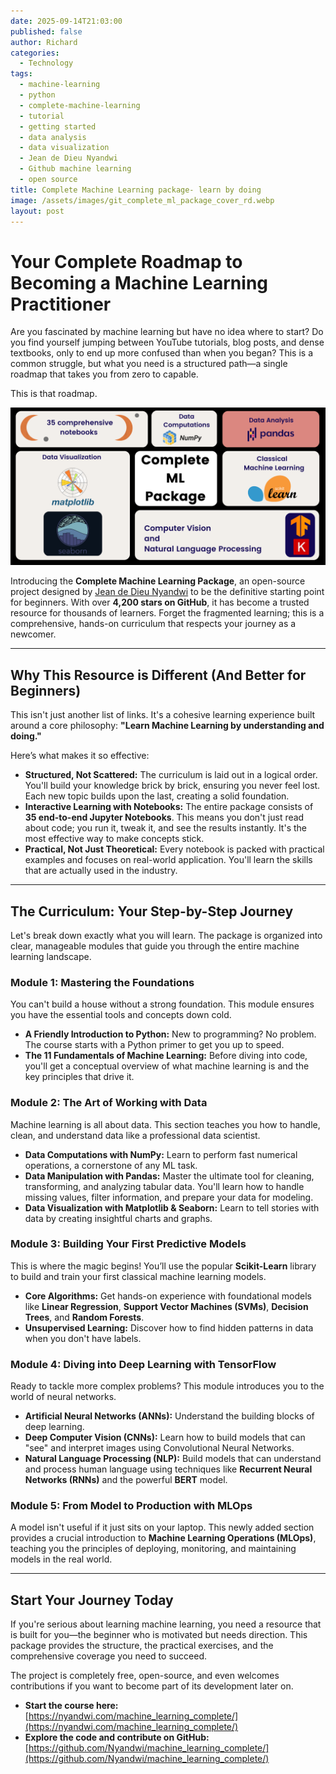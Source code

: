 ```yaml
---
date: 2025-09-14T21:03:00
published: false
author: Richard
categories:
  - Technology
tags:
  - machine-learning
  - python
  - complete-machine-learning
  - tutorial
  - getting started
  - data analysis
  - data visualization
  - Jean de Dieu Nyandwi
  - Github machine learning
  - open source
title: Complete Machine Learning package- learn by doing
image: /assets/images/git_complete_ml_package_cover_rd.webp
layout: post
---
```

# Your Complete Roadmap to Becoming a Machine Learning Practitioner

Are you fascinated by machine learning but have no idea where to start? Do you find yourself jumping between YouTube tutorials, blog posts, and dense textbooks, only to end up more confused than when you began? This is a common struggle, but what you need is a structured path—a single roadmap that takes you from zero to capable.

This is that roadmap.

![Complete Machine learning package cover by Jean de Dieu Nyandwi](/assets/images/git_cover.png "Complete Machine learning package cover by Jean de Dieu Nyandwi")

Introducing the **Complete Machine Learning Package**, an open-source project designed by [Jean de Dieu Nyandwi](https://www.linkedin.com/in/nyandwi/) to be the definitive starting point for beginners. With over **4,200 stars on GitHub**, it has become a trusted resource for thousands of learners. Forget the fragmented learning; this is a comprehensive, hands-on curriculum that respects your journey as a newcomer.

---

## Why This Resource is Different (And Better for Beginners)

This isn't just another list of links. It's a cohesive learning experience built around a core philosophy: **"Learn Machine Learning by understanding and doing."**

Here’s what makes it so effective:

- **Structured, Not Scattered:** The curriculum is laid out in a logical order. You'll build your knowledge brick by brick, ensuring you never feel lost. Each new topic builds upon the last, creating a solid foundation.
- **Interactive Learning with Notebooks:** The entire package consists of **35 end-to-end Jupyter Notebooks**. This means you don't just read about code; you run it, tweak it, and see the results instantly. It's the most effective way to make concepts stick.
- **Practical, Not Just Theoretical:** Every notebook is packed with practical examples and focuses on real-world application. You'll learn the skills that are actually used in the industry.

---

## The Curriculum: Your Step-by-Step Journey

Let's break down exactly what you will learn. The package is organized into clear, manageable modules that guide you through the entire machine learning landscape.

### **Module 1: Mastering the Foundations**

You can't build a house without a strong foundation. This module ensures you have the essential tools and concepts down cold.

- **A Friendly Introduction to Python:** New to programming? No problem. The course starts with a Python primer to get you up to speed.
- **The 11 Fundamentals of Machine Learning:** Before diving into code, you'll get a conceptual overview of what machine learning is and the key principles that drive it.

### **Module 2: The Art of Working with Data**

Machine learning is all about data. This section teaches you how to handle, clean, and understand data like a professional data scientist.

- **Data Computations with NumPy:** Learn to perform fast numerical operations, a cornerstone of any ML task.
- **Data Manipulation with Pandas:** Master the ultimate tool for cleaning, transforming, and analyzing tabular data. You'll learn how to handle missing values, filter information, and prepare your data for modeling.
- **Data Visualization with Matplotlib & Seaborn:** Learn to tell stories with data by creating insightful charts and graphs.

### **Module 3: Building Your First Predictive Models**

This is where the magic begins! You’ll use the popular **Scikit-Learn** library to build and train your first classical machine learning models.

- **Core Algorithms:** Get hands-on experience with foundational models like **Linear Regression**, **Support Vector Machines (SVMs)**, **Decision Trees**, and **Random Forests**.
- **Unsupervised Learning:** Discover how to find hidden patterns in data when you don't have labels.

### **Module 4: Diving into Deep Learning with TensorFlow**

Ready to tackle more complex problems? This module introduces you to the world of neural networks.

- **Artificial Neural Networks (ANNs):** Understand the building blocks of deep learning.
- **Deep Computer Vision (CNNs):** Learn how to build models that can "see" and interpret images using Convolutional Neural Networks.
- **Natural Language Processing (NLP):** Build models that can understand and process human language using techniques like **Recurrent Neural Networks (RNNs)** and the powerful **BERT** model.

### **Module 5: From Model to Production with MLOps**

A model isn't useful if it just sits on your laptop. This newly added section provides a crucial introduction to **Machine Learning Operations (MLOps)**, teaching you the principles of deploying, monitoring, and maintaining models in the real world.

---

## Start Your Journey Today

If you're serious about learning machine learning, you need a resource that is built for you—the beginner who is motivated but needs direction. This package provides the structure, the practical exercises, and the comprehensive coverage you need to succeed.

The project is completely free, open-source, and even welcomes contributions if you want to become part of its development later on.

- **Start the course here:** [https://nyandwi.com/machine_learning_complete/](https://nyandwi.com/machine_learning_complete/)
- **Explore the code and contribute on GitHub:** [https://github.com/Nyandwi/machine_learning_complete/](https://github.com/Nyandwi/machine_learning_complete/)
